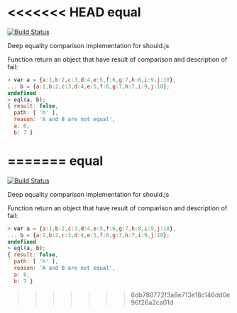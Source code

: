 <<<<<<< HEAD
equal
=====

[![Build Status](https://travis-ci.org/shouldjs/equal.svg?branch=master)](https://travis-ci.org/shouldjs/equal)

Deep equality comparison implementation for should.js

Function return an object that have result of comparison and description of fail:

```js
> var a = {a:1,b:2,c:3,d:4,e:5,f:6,g:7,h:8,i:9,j:10},
... b = {a:1,b:2,c:3,d:4,e:5,f:6,g:7,h:7,i:9,j:10};
undefined
> eql(a, b);
{ result: false,
  path: [ 'h' ],
  reason: 'A and B are not equal',
  a: 8,
  b: 7 }
```
=======
equal
=====

[![Build Status](https://travis-ci.org/shouldjs/equal.svg?branch=master)](https://travis-ci.org/shouldjs/equal)

Deep equality comparison implementation for should.js

Function return an object that have result of comparison and description of fail:

```js
> var a = {a:1,b:2,c:3,d:4,e:5,f:6,g:7,h:8,i:9,j:10},
... b = {a:1,b:2,c:3,d:4,e:5,f:6,g:7,h:7,i:9,j:10};
undefined
> eql(a, b);
{ result: false,
  path: [ 'h' ],
  reason: 'A and B are not equal',
  a: 8,
  b: 7 }
```
>>>>>>> 6db780772f3a8e713e18c146dd0e96f26a2ca01d
